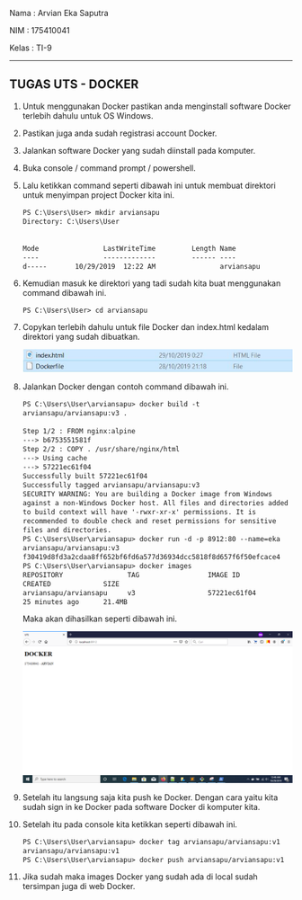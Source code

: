 Nama	: Arvian Eka Saputra

NIM		: 175410041

Kelas	: TI-9
________________________________________
## TUGAS UTS - DOCKER

1. Untuk menggunakan Docker pastikan anda menginstall software Docker terlebih dahulu untuk OS Windows.

2. Pastikan juga anda sudah registrasi account Docker.

3. Jalankan software Docker yang sudah diinstall pada komputer.

4. Buka console / command prompt / powershell.

5. Lalu ketikkan command seperti dibawah ini untuk membuat direktori untuk menyimpan project Docker kita ini.

    ```
    PS C:\Users\User> mkdir arviansapu
    Directory: C:\Users\User


    Mode                LastWriteTime         Length Name
    ----                -------------         ------ ----
    d-----       10/29/2019  12:22 AM                arviansapu
    ```

6. Kemudian masuk ke direktori yang tadi sudah kita buat menggunakan command dibawah ini.

    ```
    PS C:\Users\User> cd arviansapu
    ```

7. Copykan terlebih dahulu untuk file Docker dan index.html kedalam direktori yang sudah dibuatkan.

    ![satu](file.jpg)

8. Jalankan Docker dengan contoh command dibawah ini.
    ```
    PS C:\Users\User\arviansapu> docker build -t arviansapu/arviansapu:v3 . 

    Step 1/2 : FROM nginx:alpine
    ---> b6753551581f
    Step 2/2 : COPY . /usr/share/nginx/html
    ---> Using cache
    ---> 57221ec61f04
    Successfully built 57221ec61f04
    Successfully tagged arviansapu/arviansapu:v3
    SECURITY WARNING: You are building a Docker image from Windows against a non-Windows Docker host. All files and directories added to build context will have '-rwxr-xr-x' permissions. It is recommended to double check and reset permissions for sensitive files and directories.
    PS C:\Users\User\arviansapu> docker run -d -p 8912:80 --name=eka arviansapu/arviansapu:v3                               f30419d8fd3a2cdaa8ff652bf6fd6a577d36934dcc5818f8d657f6f50efcace4
    PS C:\Users\User\arviansapu> docker images                                                                              REPOSITORY                TAG                 IMAGE ID            CREATED             SIZE
    arviansapu/arviansapu     v3                  57221ec61f04        25 minutes ago      21.4MB
    ```

    Maka akan dihasilkan seperti dibawah ini.

    ![dia](images.png)

9. Setelah itu langsung saja kita push ke Docker. Dengan cara yaitu kita sudah sign in ke Docker pada software Docker di komputer kita.

10. Setelah itu pada console kita ketikkan seperti dibawah ini.
    ```
    PS C:\Users\User\arviansapu> docker tag arviansapu/arviansapu:v1 arviansapu/arviansapu:v1
    PS C:\Users\User\arviansapu> docker push arviansapu/arviansapu:v1 
    ```

11. Jika sudah maka images Docker yang sudah ada di local sudah tersimpan juga di web Docker.